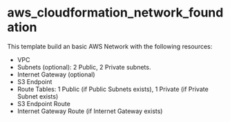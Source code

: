 # aws_cloudformation_network_foundation
This template build an basic AWS Network with the following resources:
- VPC
- Subnets (optional): 2 Public, 2 Private subnets.
- Internet Gateway (optional)
- S3 Endpoint
- Route Tables: 1 Public (if Public Subnets exists), 1 Private (if Private Subnet exists)
- S3 Endpoint Route
- Internet Gateway Route (if Internet Gateway exists)
